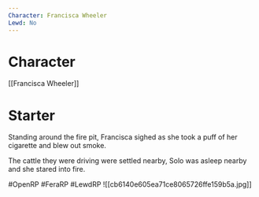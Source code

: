 ```yaml
---
Character: Francisca Wheeler
Lewd: No
---
```

# Character
[[Francisca Wheeler]]

# Starter
Standing around the fire pit, Francisca sighed as she took a puff of her cigarette and blew out smoke.

The cattle they were driving were settled nearby, Solo was asleep nearby and she stared into fire.

#OpenRP #FeraRP #LewdRP
![[cb6140e605ea71ce8065726ffe159b5a.jpg]]